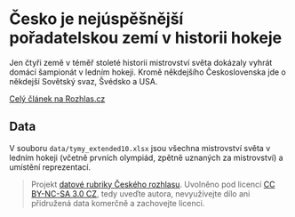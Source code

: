 # Česko je nejúspěšnější pořadatelskou zemí v historii hokeje

Jen čtyři země v téměř stoleté historii mistrovství světa dokázaly vyhrát domácí šampionát v ledním hokeji. Kromě někdejšího Československa jde o někdejší Sovětský svaz, Švédsko a USA.

[Celý článek na Rozhlas.cz](http://www.rozhlas.cz/zpravy/data/_zprava/cesko-je-nejuspesnejsi-poradatelskou-zemi-v-historii-hokeje--1482278)

## Data
V souboru `data/tymy_extended10.xlsx` jsou všechna mistrovství světa v ledním hokeji (včetně prvních olympiád, zpětně uznaných za mistrovství) a umístění reprezentací.

> Projekt [datové rubriky Českého rozhlasu](http://www.rozhlas.cz/zpravy/data/). Uvolněno pod licencí [CC BY-NC-SA 3.0 CZ](http://creativecommons.org/licenses/by-nc-sa/3.0/cz/), tedy uveďte autora, nevyužívejte dílo ani přidružená data komerčně a zachovejte licenci.
